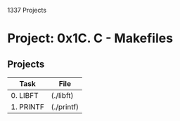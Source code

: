 1337 Projects

# Project: 0x1C. C - Makefiles

## Projects

| Task                   | File                       |
| ---------------------- | -------------------------- |
| 0. LIBFT               | (./libft)                  |
| 1. PRINTF              | (./printf)                 |
